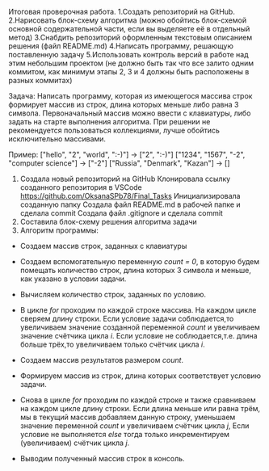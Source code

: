 Итоговая проверочная работа.
1.Создать репозиторий на GitHub.
2.Нарисовать блок-схему алгоритма (можно обойтись блок-схемой основной содержательной части, если 
вы выделяете её в отдельный метод)
3.Снабдить репозиторий оформленным текстовым описанием решения (файл README.md)
4.Написать программу, решающую поставленную задачу
5.Использовать контроль версий в работе над этим небольшим проектом (не должно быть так что все 
залито одним коммитом, как минимум этапы 2, 3 и 4 должны быть расположены в разных коммитах)

Задача: Написать программу, которая из имеющегося массива строк формирует массив из строк, 
длина которых меньше либо равна 3 символа. Первоначальный массив можно ввести с клавиатуры, 
либо задать на старте выполнения алгоритма. При решении не рекомендуется пользоваться коллекциями, 
лучше обойтись исключительно массивами.

Пример:
["hello", "2", "world", ":-)"] -> ["2", ":-)"]
["1234", "1567", "-2", "computer science"] -> ["-2"]
["Russia", "Denmark", "Kazan"] -> []

1. Создала новый репозиторий на GitHub
Клонировала ссылку созданного репозитория в VSCode https://github.com/OksanaSPb78/Final_Tasks
Инициализировала созданную папку
Создала файл README.md в рабочей папке и сделала commit
Создала файл .gitignore и сделала commit
2. Составила блок-схему решения алгоритма задачи
3. Алгоритм программы:

* Создаем массив строк, заданных с клавиатуры

* Создаем вспомогательную переменную *count = 0*, в которую будем помещать количество строк, 
длина которых 3 символа и меньше, как указано в условии задачи.

* Вычисляем количество строк, заданных по условию.

* В цикле *for* проходим по каждой строке массива. На каждом цикле сверяем длину строки.
Если условие задачи соблюдается,то увеличиваем  значение созданной переменной *count* и 
увеличиваем значение счётчика цикла *i*. Если условие не соблюдается,т.е. длина больше трёх,то 
увеличиваем только счётчик цикла *i*.

* Создаем массив результатов размером *count*.

* Формируем массив из строк, длина которых соответствует условию задачи.

* Снова в цикле *for* проходим по каждой строке и также сравниваем на каждом цикле  длину строки. 
Если длина меньше или равна трём, мы в текущий массив добавляем данную строку, 
уменьшаем значение переменной *count* и увеличиваем счётчик цикла *j*, 
Если условие не выполняется *else* тогда только инкрементируем (увеличиваем)
счётчик цикла *j*. 

* Выводим полученный массив строк в консоль.

